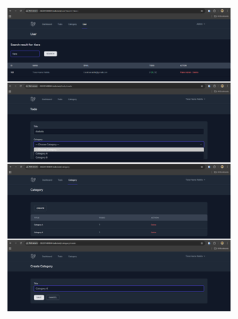![alt text](<screenshoot/ucp1/usersearch.png>)
![alt text](<screenshoot/ucp1/createtodo.png>)
![alt text](<screenshoot/ucp1/browsercategory.png>)
![alt text](<screenshoot/ucp1/createcategory.png>)
